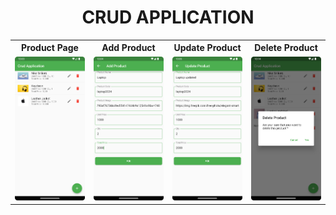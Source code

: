 <h1 align='center'>CRUD APPLICATION</h1>

<table align="center">
    <tr>
        <th>Product Page</th>
        <th>Add Product</th>
        <th>Update Product</th>
       <th>Delete Product</th>
    </tr>
    <tr>
        <td><img width="200"
                src="https://raw.githubusercontent.com/atikhossainbd/files/main/module-13-assignment/home-page.png"
                alt="Product Page">
        </td>
        <td><img width="200"
                src="https://raw.githubusercontent.com/atikhossainbd/files/main/module-13-assignment/add-product.png"
                alt="Add Product"></td>
        <td><img width="200" src="https://raw.githubusercontent.com/atikhossainbd/files/main/module-13-assignment/update-product.png"
                alt="Update Product">
        </td>
      <td><img width="200" src="https://raw.githubusercontent.com/atikhossainbd/files/main/module-13-assignment/delete-product.png"
                alt="Delete Product">
        </td>
    </tr>
</table>
